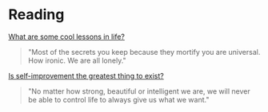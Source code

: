 # Reading

[What are some cool lessons in life?](https://qr.ae/pGQ2lF)

> "Most of the secrets you keep because they mortify you are universal. How ironic. We are all lonely."

[Is self-improvement the greatest thing to exist?](https://qr.ae/pGQ2lD)

> "No matter how strong, beautiful or intelligent we are, we will never be able to control life to always give us what we want."

